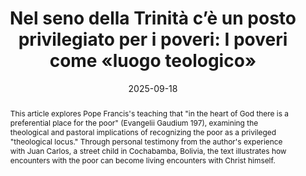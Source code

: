 ---
layout: preprint
title: "Nel seno della Trinità c’è un posto privilegiato per i poveri: I poveri come «luogo teologico»"
authors:
  - Lucas Cerviño
keywords: ["The poor", "Theological locus", "Pope Francis", "Evangelii Gaudium", "Church renewal", "Trinity", "Jesus Forsaken", "Popular piety", "Social inclusion", "Liberation theology"]
discipline: "Philosophy"
languages: ["English", "Italiano"]
date: 2025-09-18
#doi: "10.1234/example5"
abstract: "This article explores Pope Francis's teaching that \"in the heart of God there is a preferential place for the poor\" (Evangelii Gaudium 197), examining the theological and pastoral implications of recognizing the poor as a privileged \"theological locus.\" Through personal testimony from the author's experience with Juan Carlos, a street child in Cochabamba, Bolivia, the text illustrates how encounters with the poor can become living encounters with Christ himself."
abstracts:
  - language: "English"
    flag: "🇬🇧"
    content: "This article explores Pope Francis's teaching that \"in the heart of God there is a preferential place for the poor\" (Evangelii Gaudium 197), examining the theological and pastoral implications of recognizing the poor as a privileged \"theological locus.\" Through personal testimony from the author's experience with Juan Carlos, a street child in Cochabamba, Bolivia, the text illustrates how encounters with the poor can become living encounters with Christ himself. The article analyzes two dimensions of Francis's pontificate: the socioeconomic level calling for social inclusion of the poor as a fundamental issue of our time, and the deeper ecclesial level where privileging the poor becomes essential for Church renewal. Drawing on the prophetic witness of Archbishop Oscar Romero, the author proposes concrete pastoral approaches across multiple areas of Christian life - from the use of goods and evangelization to prayer, liturgy, and community formation. The paper argues that the poor, through their precariousness and vulnerability, constitute a \"theological locus\" where God's presence is revealed, serving as a privileged gateway to divine encounter. Ultimately, the text presents a vision where being with and for the poor occurs precisely through remaining in the bosom of the Trinity, finding in Jesus Abandoned the bridge between human suffering and divine love."
    
  - language: "Italiano"
    flag: "🇮🇹"
    content: "Questo articolo esplora l'insegnamento di Papa Francesco secondo cui \"nel cuore di Dio c'è un posto preferenziale per i poveri\" (Evangelii Gaudium 197), esaminando le implicazioni teologiche e pastorali del riconoscere i poveri come \"luogo teologico\" privilegiato. Attraverso la testimonianza personale dell'esperienza dell'autore con Juan Carlos, un bambino di strada a Cochabamba in Bolivia, il testo illustra come gli incontri con i poveri possano diventare incontri viventi con Cristo stesso. L'articolo analizza due dimensioni del pontificato di Francesco: il livello socioeconomico che richiama all'inclusione sociale dei poveri come questione fondamentale del nostro tempo, e il livello più profondo ed ecclesiale dove privilegiare i poveri diventa essenziale per il rinnovamento della Chiesa. Attingendo dalla testimonianza profetica dell'arcivescovo Oscar Romero, l'autore propone approcci pastorali concreti attraverso molteplici ambiti della vita cristiana - dall'uso dei beni all'evangelizzazione, dalla preghiera e liturgia alla formazione comunitaria. Il saggio sostiene che i poveri, attraverso la loro precarietà e vulnerabilità, costituiscono un \"luogo teologico\" dove si rivela la presenza di Dio, fungendo da porta privilegiata per l'incontro divino. In ultima analisi, il testo presenta una visione dove essere con e per i poveri avviene proprio rimanendo nel seno della Trinità, trovando in Gesù Abbandonato il ponte tra la sofferenza umana e l'amore divino."

pdfs:
  - language: "Italiano"
    url: "/assets/pdfs/20250918_PUPILLA_IpoveriLuogoTeologico.pdf"
    flag: "🇮🇹"

pupilla_citation: "Cerviño, L., Nel seno della Trinità c’è un posto privilegiato per i poveri: I poveri come «luogo teologico», Pupilla (2025), https://pupilla.org/preprints/2025-lectura-intercultural-pacto/"
pupilla_citation_note: ""

tags:
  - philosophy
  - theology
---